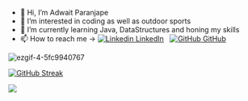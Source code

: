 - 👋 Hi, I’m Adwait Paranjape 
- 👀 I’m interested in coding as well as outdoor sports 
- 🌱 I’m currently learning Java, DataStructures and honing my skills
- 📫 How to reach me -> [![Linkedin](https://i.stack.imgur.com/gVE0j.png) LinkedIn](https://www.linkedin.com/in/adwait-paranjape-87ba7420a/)
&nbsp;
[![GitHub](https://i.stack.imgur.com/tskMh.png) GitHub](https://github.com/Adp6190)

![ezgif-4-5fc9940767](https://github.com/Adp6190/Adp6190/assets/130762564/71053534-b578-414f-9691-45f282c6423d)

[![GitHub Streak](https://streak-stats.demolab.com/adp6190=DenverCoder1)](https://git.io/streak-stats)

<!---
Adp6190/Adp6190 is a ✨ special ✨ repository because its `README.md` (this file) appears on your GitHub profile.
You can click the Preview link to take a look at your changes.
--->



<a href="https://visitcount.itsvg.in">
  <img src="https://visitcount.itsvg.in/api?id=adp6190&label=Profile%20Views&color=3&icon=4&pretty=false" />
</a>
